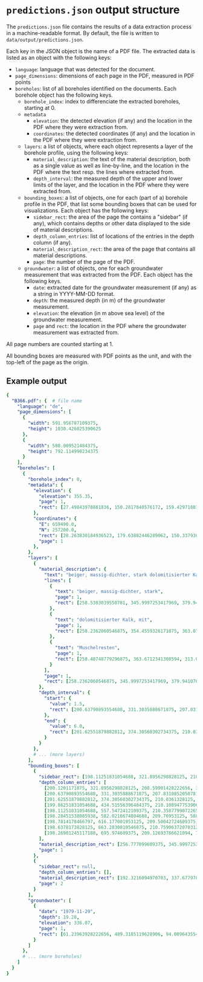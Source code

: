 # `predictions.json` output structure
The `predictions.json` file contains the results of a data extraction process in a machine-readable format. By default, the file is written to `data/output/predictions.json`.

Each key in the JSON object is the name of a PDF file. The extracted data is listed as an object with the following keys:
- `language`: language that was detected for the document.
- `page_dimensions`: dimensions of each page in the PDF, measured in PDF points
- `boreholes`: list of all boreholes identified on the documents. Each borehole object has the following keys.
  - `borehole_index`: index to differenciate the extracted boreholes, starting at 0.
  - `metadata`
    - `elevation`: the detected elevation (if any) and the location in the PDF where they were extraction from.
    - `coordinates`: the detected coordinates (if any) and the location in the PDF where they were extraction from.
  - `layers`: a list of objects, where each object represents a layer of the borehole profile, using the following keys:
    - `material_description`: the text of the material description, both as a single value as well as line-by-line, and the location in the PDF where the text resp. the lines where extracted from.
    - `depth_interval`: the measured depth of the upper and lower limits of the layer, and the location in the PDF where they were extracted from.
  - `bounding_boxes`: a list of objects, one for each (part of a) borehole profile in the PDF, that list some bounding boxes that can be used for visualizations. Each object has the following keys:
    - `sidebar_rect`: the area of the page the contains a "sidebar" (if any), which contains depths or other data displayed to the side of material descriptions.
    - `depth_column_entries`: list of locations of the entries in the depth column (if any).
    - `material_description_rect`: the area of the page that contains all material descriptions.
    - `page`: the number of the page of the PDF.
  - `groundwater`: a list of objects, one for each groundwater measurement that was extracted from the PDF. Each object has the following keys.
    - `date`: extracted date for the groundwater measurement (if any) as a string in YYYY-MM-DD format.
    - `depth`: the measured depth (in m) of the groundwater measurement.
    - `elevation`: the elevation (in m above sea level) of the groundwater measurement.
    - `page` and `rect`: the location in the PDF where the groundwater measurement was extracted from.

All page numbers are counted starting at 1.

All bounding boxes are measured with PDF points as the unit, and with the top-left of the page as the origin.

## Example output
```yaml
{
  "B366.pdf": {  # file name
    "language": "de", 
    "page_dimensions": [
      {
        "width": 591.956787109375,
        "height": 1030.426025390625
      },
      {
        "width": 588.009521484375,
        "height": 792.114990234375
      }
    ],
    "boreholes": [
      {
        "borehole_index": 0,
        "metadata": {
          "elevation": {
            "elevation": 355.35,
            "page": 1,
            "rect": [27.49843978881836, 150.2817840576172, 159.42971801757812, 160.76754760742188]
          },
          "coordinates": {
            "E": 659490.0,
            "N": 257200.0,
            "rect": [28.263830184936523, 179.63882446289062, 150.3379364013672, 188.7487335205078],
            "page": 1
          },
        },
        "layers": [
          {
            "material_description": {
              "text": "beiger, massig-dichter, stark dolomitisierter Kalk, mit Muschelresten",
              "lines": [
                {
                  "text": "beiger, massig-dichter, stark",
                  "page": 1,
                  "rect": [258.5303039550781, 345.9997253417969, 379.9410705566406, 356.1011657714844]
                },
                {
                  "text": "dolomitisierter Kalk, mit",
                  "page": 1,
                  "rect": [258.2362060546875, 354.4559326171875, 363.0706787109375, 364.295654296875]
                },
                {
                  "text": "Muschelresten",
                  "page": 1,
                  "rect": [258.48748779296875, 363.6712341308594, 313.03204345703125, 371.3343505859375]
                }
              ],
              "page": 1,
              "rect": [258.2362060546875, 345.9997253417969, 379.9410705566406, 371.3343505859375]
            },
            "depth_interval": {
              "start": {
                "value": 1.5,
                "rect": [200.63790893554688, 331.3035888671875, 207.83108520507812, 338.30450439453125]
              },
              "end": {
                "value": 6.0,
                "rect": [201.62551879882812, 374.30560302734375, 210.0361328125, 380.828857421875]
              }
            }
          },
          # ... (more layers)
        ],
        "bounding_boxes": [
          {
            "sidebar_rect": [198.11251831054688, 321.8956298828125, 210.75906372070312, 702.2628173828125],
            "depth_column_entries": [
              [200.1201171875, 321.8956298828125, 208.59901428222656, 328.6802062988281],
              [200.63790893554688, 331.3035888671875, 207.83108520507812, 338.30450439453125],
              [201.62551879882812, 374.30560302734375, 210.0361328125, 380.828857421875],
              [199.86251831054688, 434.51556396484375, 210.10894775390625, 441.4538879394531],
              [198.11251831054688, 557.5472412109375, 210.35877990722656, 563.9244995117188],
              [198.28451538085938, 582.0216674804688, 209.76953125, 588.7603759765625],
              [198.7814178466797, 616.177001953125, 209.50042724609375, 622.502197265625],
              [198.6378173828125, 663.2830810546875, 210.75906372070312, 669.5428466796875],
              [198.26901245117188, 695.974609375, 209.12693786621094, 702.2628173828125]
            ],
            "material_description_rect": [256.777099609375, 345.9997253417969, 392.46051025390625, 728.2700805664062],
            "page": 1
          },
          {
            "sidebar_rect": null,
            "depth_column_entries": [],
            "material_description_rect": [192.3216094970703, 337.677978515625, 291.1827392578125, 633.6331176757812],
            "page": 2
          }
        ],
        "groundwater": [
          {
            "date": "1979-11-29",
            "depth": 19.28,
            "elevation": 336.07,
            "page": 1,
            "rect": [61.23963928222656, 489.3185119628906, 94.0096435546875, 513.6478881835938]
          }
        ]
      },
      # ... (more boreholes)
    ]
  }
}
```